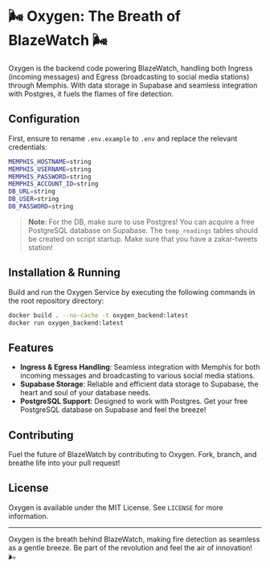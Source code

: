 
# 🌬️ Oxygen: The Breath of BlazeWatch 🌬️

Oxygen is the backend code powering BlazeWatch, handling both Ingress (incoming messages) and Egress (broadcasting to social media stations) through Memphis. With data storage in Supabase and seamless integration with Postgres, it fuels the flames of fire detection.

## Configuration

First, ensure to rename `.env.example` to `.env` and replace the relevant credentials:

```bash
MEMPHIS_HOSTNAME=string
MEMPHIS_USERNAME=string
MEMPHIS_PASSWORD=string
MEMPHIS_ACCOUNT_ID=string
DB_URL=string
DB_USER=string
DB_PASSWORD=string
```

> **Note**: For the DB, make sure to use Postgres! You can acquire a free PostgreSQL database on Supabase. The `temp_readings` tables should be created on script startup. Make sure that you have a zakar-tweets station!

## Installation & Running

Build and run the Oxygen Service by executing the following commands in the root repository directory:

```bash
docker build . --no-cache -t oxygen_backend:latest
docker run oxygen_backend:latest
```

## Features

- **Ingress & Egress Handling**: Seamless integration with Memphis for both incoming messages and broadcasting to various social media stations.
- **Supabase Storage**: Reliable and efficient data storage to Supabase, the heart and soul of your database needs.
- **PostgreSQL Support**: Designed to work with Postgres. Get your free PostgreSQL database on Supabase and feel the breeze!

## Contributing

Fuel the future of BlazeWatch by contributing to Oxygen. Fork, branch, and breathe life into your pull request!

## License

Oxygen is available under the MIT License. See `LICENSE` for more information.

---

Oxygen is the breath behind BlazeWatch, making fire detection as seamless as a gentle breeze. Be part of the revolution and feel the air of innovation! 🌬️
